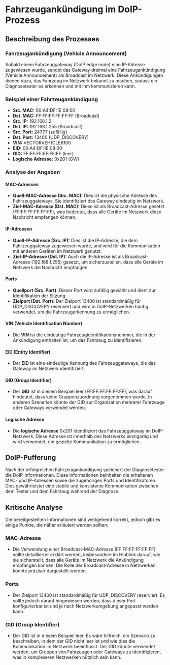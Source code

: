 # Fahrzeugankündigung im DoIP-Prozess

## Beschreibung des Prozesses

### Fahrzeugankündigung (Vehicle Announcement)

Sobald einem Fahrzeuggateway (DoIP edge node) eine IP-Adresse zugewiesen wurde, sendet das Gateway dreimal eine Fahrzeugankündigung (Vehicle Announcement) als Broadcast im Netzwerk. Diese Ankündigungen dienen dazu, das Fahrzeug im Netzwerk bekannt zu machen, sodass ein Diagnosetester es erkennen und mit ihm kommunizieren kann.

### Beispiel einer Fahrzeugankündigung

- **Src. MAC:** 00:A4:DF:1E:08:00
- **Dst. MAC:** FF:FF:FF:FF:FF:FF (Broadcast)
- **Src. IP:** 192.168.1.2
- **Dst. IP:** 192.168.1.255 (Broadcast)
- **Src. Port:** 24777 (zufällig)
- **Dst. Port:** 13400 (UDP_DISCOVERY)
- **VIN:** VECTORVEH1CLE8100
- **EID:** 00:A4:DF:1E:08:00
- **GID:** FF:FF:FF:FF:FF:FF (leer)
- **Logische Adresse:** 0x201 (GW)

### Analyse der Angaben

#### MAC-Adressen
- **Quell-MAC-Adresse (Src. MAC):** Dies ist die physische Adresse des Fahrzeuggateways. Sie identifiziert das Gateway eindeutig im Netzwerk.
- **Ziel-MAC-Adresse (Dst. MAC):** Diese ist als Broadcast-Adresse gesetzt (FF:FF:FF:FF:FF:FF), was bedeutet, dass alle Geräte im Netzwerk diese Nachricht empfangen können.

#### IP-Adressen
- **Quell-IP-Adresse (Src. IP):** Dies ist die IP-Adresse, die dem Fahrzeuggateway zugewiesen wurde, und wird für die Kommunikation mit anderen Geräten im Netzwerk genutzt.
- **Ziel-IP-Adresse (Dst. IP):** Auch die IP-Adresse ist als Broadcast-Adresse (192.168.1.255) gesetzt, um sicherzustellen, dass alle Geräte im Netzwerk die Nachricht empfangen.

#### Ports
- **Quellport (Src. Port):** Dieser Port wird zufällig gewählt und dient zur Identifikation der Sitzung.
- **Zielport (Dst. Port):** Der Zielport 13400 ist standardmäßig für UDP_DISCOVERY reserviert und wird in DoIP-Netzwerken häufig verwendet, um die Fahrzeugerkennung zu ermöglichen.

#### VIN (Vehicle Identification Number)
- Die **VIN** ist die eindeutige Fahrzeugidentifikationsnummer, die in der Ankündigung enthalten ist, um das Fahrzeug zu identifizieren.

#### EID (Entity Identifier)
- Der **EID** ist eine eindeutige Kennung des Fahrzeuggateways, die das Gateway im Netzwerk identifiziert.

#### GID (Group Identifier)
- Der **GID** ist in diesem Beispiel leer (FF:FF:FF:FF:FF:FF), was darauf hindeutet, dass keine Gruppenzuordnung vorgenommen wurde. In anderen Szenarien könnte der GID zur Organisation mehrerer Fahrzeuge oder Gateways verwendet werden.

#### Logische Adresse
- Die **logische Adresse** 0x201 identifiziert das Fahrzeuggateway im DoIP-Netzwerk. Diese Adresse ist innerhalb des Netzwerks einzigartig und wird verwendet, um gezielte Kommunikation zu ermöglichen.

## DoIP-Pufferung

Nach der erfolgreichen Fahrzeugankündigung speichert der Diagnosetester die DoIP-Informationen. Diese Informationen beinhalten die erhaltenen MAC- und IP-Adressen sowie die zugehörigen Ports und Identifikatoren. Dies gewährleistet eine stabile und konsistente Kommunikation zwischen dem Tester und dem Fahrzeug während der Diagnose.

## Kritische Analyse

Die bereitgestellten Informationen sind weitgehend korrekt, jedoch gibt es einige Punkte, die näher erläutert werden sollten:

### MAC-Adresse
- Die Verwendung einer Broadcast-MAC-Adresse (FF:FF:FF:FF:FF:FF) sollte detaillierter erklärt werden, insbesondere im Hinblick darauf, wie sie sicherstellt, dass alle Geräte im Netzwerk die Ankündigung empfangen können. Die Rolle der Broadcast-Adresse in Netzwerken könnte präziser dargestellt werden.

### Ports
- Der Zielport 13400 ist standardmäßig für UDP_DISCOVERY reserviert. Es sollte jedoch darauf hingewiesen werden, dass dieser Port konfigurierbar ist und je nach Netzwerkumgebung angepasst werden kann.

### GID (Group Identifier)
- Der GID ist in diesem Beispiel leer. Es wäre hilfreich, ein Szenario zu beschreiben, in dem der GID nicht leer ist und wie dies die Kommunikation im Netzwerk beeinflusst. Der GID könnte verwendet werden, um Gruppen von Fahrzeugen oder Gateways zu identifizieren, was in komplexeren Netzwerken nützlich sein kann.
